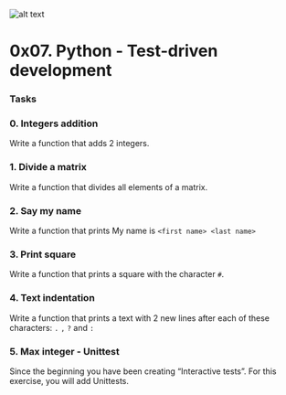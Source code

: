 ![alt text](https://1000marcas.net/wp-content/uploads/2020/11/Python-logo.png)
# 0x07. Python - Test-driven development
### Tasks
### 0. Integers addition
Write a function that adds 2 integers.
### 1. Divide a matrix
Write a function that divides all elements of a matrix.
### 2. Say my name
Write a function that prints My name is `<first name> <last name>`
### 3. Print square
Write a function that prints a square with the character `#`.
### 4. Text indentation
Write a function that prints a text with 2 new lines after each of these characters: `.` `,` `?` and `:`
### 5. Max integer - Unittest
Since the beginning you have been creating “Interactive tests”. For this exercise, you will add Unittests.